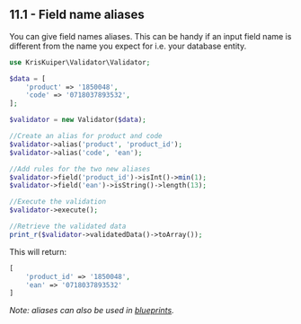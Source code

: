## 11.1 - Field name aliases
You can give field names aliases. This can be handy if an input field name is different from the name you expect for i.e. your database entity.

```php
use KrisKuiper\Validator\Validator;

$data = [
    'product' => '1850048',
    'code' => '0718037893532',
];

$validator = new Validator($data);

//Create an alias for product and code
$validator->alias('product', 'product_id');
$validator->alias('code', 'ean'); 

//Add rules for the two new aliases
$validator->field('product_id')->isInt()->min(1);
$validator->field('ean')->isString()->length(13);

//Execute the validation
$validator->execute();

//Retrieve the validated data
print_r($validator->validatedData()->toArray());
```

This will return:
```php
[
    'product_id' => '1850048', 
    'ean' => '0718037893532'
]
```

*Note: aliases can also be used in [blueprints](#using-blueprints).*